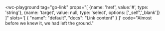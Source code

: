 <wc-playground
  tag="go-link"
  props="[
    {name: 'href', value:'#', type: 'string'},
    {name: 'target', value: null, type: 'select', options: ['_self','_blank']}
  ]"
  slots='[
  {
    "name": "default",
    "docs": "Link content"
  }
  ]'
  code="<go-link href='#'>Almost before we knew it, we had left the ground.</go-link>"
>
</wc-playground>
